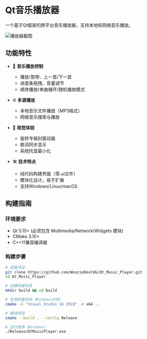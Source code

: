 # Qt音乐播放器

一个基于Qt框架的跨平台音乐播放器，支持本地和网络音乐播放。

![播放器截图](screenshot.png) <!-- 可替换为实际截图 -->

## 功能特性

- 🎵 **音乐播放控制**
  - 播放/暂停、上一首/下一首
  - 进度条拖拽、音量调节
  - 顺序播放/单曲循环/随机播放模式

- 🌐 **多源播放**
  - 本地音乐文件播放（MP3格式）
  - 网络音乐搜索与播放

- 🎨 **视觉体验**
  - 旋转专辑封面动画
  - 歌词同步显示
  - 系统托盘最小化

- 🛠️ **技术特点**
  - 纯代码构建界面（零.ui文件）
  - 模块化设计，易于扩展
  - 支持Windows/Linux/macOS

## 构建指南

### 环境要求
- Qt 5.15+ (必须包含 Multimedia/Network/Widgets 模块)
- CMake 3.10+
- C++11兼容编译器

### 构建步骤
```bash
# 克隆项目
git clone https://github.com/WoozieDevCUG/Qt_Music_Player.git
cd Qt_Music_Player

# 创建构建目录
mkdir build && cd build

# 生成构建系统（Windows示例）
cmake -G "Visual Studio 16 2019" -A x64 ..

# 编译项目
cmake --build . --config Release

# 运行程序（Windows）
./Release/QtMusicPlayer.exe
